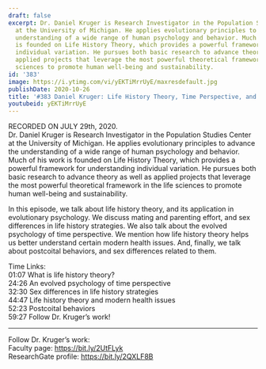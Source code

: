 ```yaml
---
draft: false
excerpt: Dr. Daniel Kruger is Research Investigator in the Population Studies Center
  at the University of Michigan. He applies evolutionary principles to advance the
  understanding of a wide range of human psychology and behavior. Much of his work
  is founded on Life History Theory, which provides a powerful framework for understanding
  individual variation. He pursues both basic research to advance theory as well as
  applied projects that leverage the most powerful theoretical framework in the life
  sciences to promote human well-being and sustainability.
id: '383'
image: https://i.ytimg.com/vi/yEKTiMrrUyE/maxresdefault.jpg
publishDate: 2020-10-26
title: '#383 Daniel Kruger: Life History Theory, Time Perspective, and Health'
youtubeid: yEKTiMrrUyE
---
```

RECORDED ON JULY 29th, 2020.  
Dr. Daniel Kruger is Research Investigator in the Population Studies Center at the University of Michigan. He applies evolutionary principles to advance the understanding of a wide range of human psychology and behavior. Much of his work is founded on Life History Theory, which provides a powerful framework for understanding individual variation. He pursues both basic research to advance theory as well as applied projects that leverage the most powerful theoretical framework in the life sciences to promote human well-being and sustainability.

In this episode, we talk about life history theory, and its application in evolutionary psychology. We discuss mating and parenting effort, and sex differences in life history strategies. We also talk about the evolved psychology of time perspective. We mention how life history theory helps us better understand certain modern health issues. And, finally, we talk about postcoital behaviors, and sex differences related to them.

Time Links:  
01:07  What is life history theory?  
24:26  An evolved psychology of time perspective  
32:30  Sex differences in life history strategies  
44:47  Life history theory and modern health issues  
52:23  Postcoital behaviors  
59:27  Follow Dr. Kruger’s work!

---

Follow Dr. Kruger’s work:  
Faculty page: https://bit.ly/2UtFLyk  
ResearchGate profile: https://bit.ly/2QXLF8B
